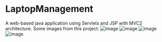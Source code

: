 # LaptopManagement
A web-based java application using Servlets and JSP with MVC2 architecture.
Some images from this project:
![image](https://github.com/DtPhat/LaptopManagement/assets/91726373/86690951-589b-4c71-bca3-7b649dd7a254)
![image](https://github.com/DtPhat/LaptopManagement/assets/91726373/da154a43-741c-4456-b9c7-f441ddc16081)
![image](https://github.com/DtPhat/LaptopManagement/assets/91726373/5bee86f0-a7ed-4f02-820f-c3addde975f5)
![image](https://github.com/DtPhat/LaptopManagement/assets/91726373/d653b74e-432c-4125-98a9-66e9bc96ac04)
